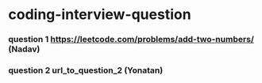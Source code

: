 # coding-interview-question


### question 1 https://leetcode.com/problems/add-two-numbers/ (Nadav)
### question 2 url_to_question_2 (Yonatan)